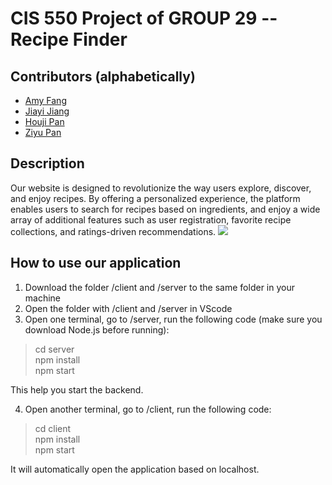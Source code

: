 # CIS 550 Project of GROUP 29 -- Recipe Finder

## Contributors (alphabetically)
* [Amy Fang](https://github.com/AMYFYJ)
* [Jiayi Jiang](https://github.com/JiangJiayi32)
* [Houji Pan](https://github.com/houjipan)
* [Ziyu Pan](https://github.com/ziyupan26)

## Description
Our website is designed to revolutionize the way users explore, discover, and enjoy recipes. By offering a personalized experience, the platform enables users to search for recipes based on ingredients, and enjoy a wide array of additional features such as user registration, favorite recipe collections, and ratings-driven recommendations. 
![](https://i.ibb.co/800cVxL/20241215200622.png)

## How to use our application
1. Download the folder /client and /server to the same folder in your machine
2. Open the folder with /client and /server in VScode
3. Open one terminal, go to /server, run the following code (make sure you download Node.js before running):
>cd server         
>npm install        
>npm start

This help you start the backend.      

4. Open another terminal, go to /client, run the following code:
>cd client     
>npm install         
>npm start

It will automatically open the application based on localhost. 
